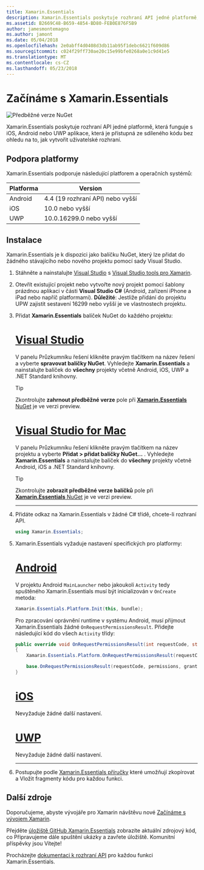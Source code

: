 ```yaml
---
title: Xamarin.Essentials
description: Xamarin.Essentials poskytuje rozhraní API jedné platformě, která funguje s iOS, Android nebo UWP aplikace, která je přístupná ze sdíleného kódu bez ohledu na to, jak vytvořit uživatelské rozhraní.
ms.assetid: B2669C48-B659-4854-BD80-FEB0E876F5B9
author: jamesmontemagno
ms.author: jamont
ms.date: 05/04/2018
ms.openlocfilehash: 2e0abff4d0408d3db11ab95f1debc6621f609d86
ms.sourcegitcommit: c024f29ff730ae20c15e99bfe0268a0e1c9d41e5
ms.translationtype: MT
ms.contentlocale: cs-CZ
ms.lasthandoff: 05/23/2018
---
```

# <a name="get-started-with-xamarinessentials"></a>Začínáme s Xamarin.Essentials

![Předběžné verze NuGet](~/media/shared/pre-release.png)

Xamarin.Essentials poskytuje rozhraní API jedné platformě, která funguje s iOS, Android nebo UWP aplikace, která je přístupná ze sdíleného kódu bez ohledu na to, jak vytvořit uživatelské rozhraní.

## <a name="platform-support"></a>Podpora platformy

Xamarin.Essentials podporuje následující platforem a operačních systémů:

| Platforma | Version |
| --- | --- |
| Android | 4.4 (19 rozhraní API) nebo vyšší |
| iOS |10.0 nebo vyšší |
| UWP | 10.0.16299.0 nebo vyšší |

## <a name="installation"></a>Instalace

Xamarin.Essentials je k dispozici jako balíčku NuGet, který lze přidat do žádného stávajícího nebo nového projektu pomocí sady Visual Studio.

1. Stáhněte a nainstalujte [Visual Studio](http://visualstudio.com) s [Visual Studio tools pro Xamarin](~/cross-platform/get-started/installation/index.md).

2. Otevřít existující projekt nebo vytvořte nový projekt pomocí šablony prázdnou aplikaci v části **Visual Studio C#** (Android, zařízení iPhone a iPad nebo napříč platformami). **Důležité**: Jestliže přidání do projektu UPW zajistit sestavení 16299 nebo vyšší je ve vlastnostech projektu.

3. Přidat **Xamarin.Essentials** balíček NuGet do každého projektu:

    # <a name="visual-studiotabwindows"></a>[Visual Studio](#tab/windows)

    V panelu Průzkumníku řešení klikněte pravým tlačítkem na název řešení a vyberte **spravovat balíčky NuGet**. Vyhledejte **Xamarin.Essentials** a nainstalujte balíček do **všechny** projekty včetně Android, iOS, UWP a .NET Standard knihovny.

    > [!TIP]
    > Zkontrolujte **zahrnout předběžné verze** pole při [ **Xamarin.Essentials** NuGet](https://www.nuget.org/packages/Xamarin.Essentials) je ve verzi preview.

    # <a name="visual-studio-for-mactabmacos"></a>[Visual Studio for Mac](#tab/macos)

    V panelu Průzkumníku řešení klikněte pravým tlačítkem na název projektu a vyberte **Přidat > přidat balíčky NuGet...** . Vyhledejte **Xamarin.Essentials** a nainstalujte balíček do **všechny** projekty včetně Android, iOS a .NET Standard knihovny.

    > [!TIP]
    > Zkontrolujte **zobrazit předběžné verze balíčků** pole při [ **Xamarin.Essentials** NuGet](https://www.nuget.org/packages/Xamarin.Essentials) je ve verzi preview.

    -----

4. Přidáte odkaz na Xamarin.Essentials v žádné C# třídě, chcete-li rozhraní API.

    ```csharp
    using Xamarin.Essentials;
    ```

5. Xamarin.Essentials vyžaduje nastavení specifických pro platformy:

    # <a name="androidtabandroid"></a>[Android](#tab/android)

    V projektu Android `MainLauncher` nebo jakoukoli `Activity` tedy spuštěného Xamarin.Essentials musí být inicializován v `OnCreate` metoda:

    ```csharp
    Xamarin.Essentials.Platform.Init(this, bundle);
    ```

    Pro zpracování oprávnění runtime v systému Android, musí přijmout Xamarin.Essentials žádné `OnRequestPermissionsResult`. Přidejte následující kód do všech `Activity` třídy:

    ```csharp
    public override void OnRequestPermissionsResult(int requestCode, string[] permissions, [GeneratedEnum] Android.Content.PM.Permission[] grantResults)
    {
        Xamarin.Essentials.Platform.OnRequestPermissionsResult(requestCode, permissions, grantResults);

        base.OnRequestPermissionsResult(requestCode, permissions, grantResults);
    }
    ```

    # <a name="iostabios"></a>[iOS](#tab/ios)

    Nevyžaduje žádné další nastavení.

    # <a name="uwptabuwp"></a>[UWP](#tab/uwp)

    Nevyžaduje žádné další nastavení.

    -----

6. Postupujte podle [Xamarin.Essentials příručky](index.md) které umožňují zkopírovat a Vložit fragmenty kódu pro každou funkci.

## <a name="other-resources"></a>Další zdroje

Doporučujeme, abyste vývojáře pro Xamarin návštěvu nové [Začínáme s vývojem Xamarin](~/cross-platform/getting-started/index.md).

Přejděte [úložiště GitHub Xamarin.Essentials](http://github.com/xamarin/Essentials) zobrazíte aktuální zdrojový kód, co Připravujeme dále spuštění ukázky a zavřete úložiště. Komunitní příspěvky jsou Vítejte!

Procházejte [dokumentaci k rozhraní API](xref:Xamarin.Essentials) pro každou funkci Xamarin.Essentials.
